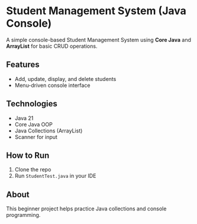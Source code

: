 # Student Management System (Java Console)

A simple console-based Student Management System using **Core Java** and **ArrayList** for basic CRUD operations.

## Features
- Add, update, display, and delete students  
- Menu-driven console interface

## Technologies
- Java 21  
- Core Java OOP  
- Java Collections (ArrayList)  
- Scanner for input

## How to Run
1. Clone the repo  
2. Run `StudentTest.java` in your IDE

## About
This beginner project helps practice Java collections and console programming.
